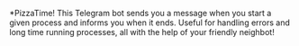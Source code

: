 *PizzaTime!
This Telegram bot sends you a message when you start a given process and informs you when it ends. Useful for handling errors and long time running processes, all with the help of your friendly neighbot!
